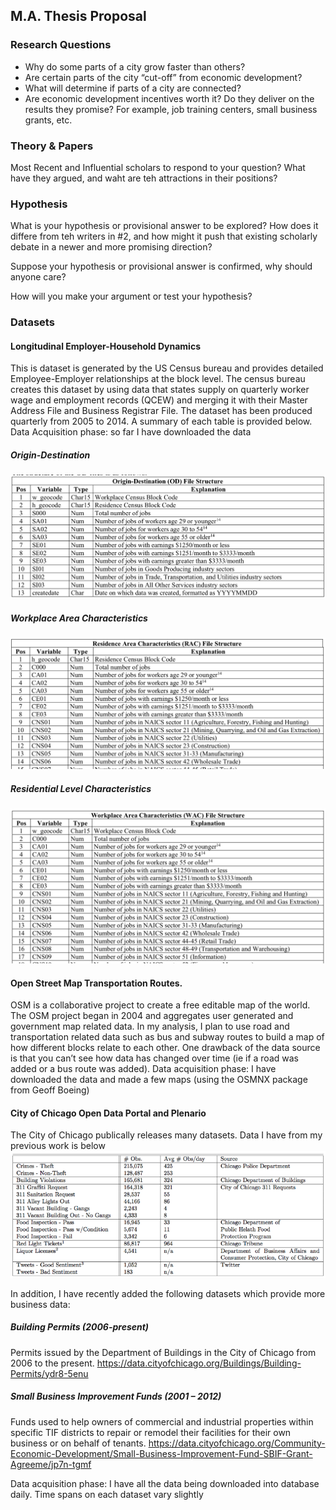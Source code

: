 ## M.A. Thesis Proposal

### Research Questions
- Why do some parts of a city grow faster than others?
- Are certain parts of the city “cut-off” from economic development?
- What will determine if parts of a city are connected?
- Are economic development incentives worth it?  Do they deliver on the results they promise?  For example, job training centers, small business grants, etc.


### Theory & Papers

Most Recent and Influential scholars to respond to your question?  What have they argued, and waht are teh attractions in their positions?

### Hypothesis

What is your hypothesis or provisional answer to be explored?  How does it differe from teh writers in #2, and how might it push that existing scholarly debate in a newer and more promising direction?

Suppose your hypothesis or provisional answer is confirmed, why should anyone care?

How will you make your argument or test your hypothesis?


### Datasets
#### Longitudinal Employer-Household Dynamics
This is dataset is generated by the US Census bureau and provides detailed Employee-Employer relationships at the block level.  The census bureau creates this dataset by using data that states supply on quarterly worker wage and employment records (QCEW) and merging it with their Master Address File and Business Registrar File. The dataset has been produced quarterly from 2005 to 2014.  A summary of each table is provided below.
Data Acquisition phase: so far I have downloaded the data

##### Origin-Destination 
![](img/img1.png)

##### Workplace Area Characteristics
![](img/img2.png)

##### Residential Level Characteristics
![](img/img3.png)


#### Open Street Map Transportation Routes.  
OSM is a collaborative project to create a free editable map of the world.  The OSM project began in 2004 and aggregates user generated and government map related data. In my analysis, I plan to use road and transportation related data such as bus and subway routes to build a map of how different blocks relate to each other.  One drawback of the data source is that you can’t see how data has changed over time (ie if a road was added or a bus route was added).
Data acquisition phase: I have downloaded the data and made a few maps (using the OSMNX package from Geoff Boeing)

#### City of Chicago Open Data Portal and Plenario
The City of Chicago publically releases many datasets.  Data I have from my previous work is below
![](img/img4.png)

In addition, I have recently added the following datasets which provide more business data:

##### Building Permits (2006-present)
Permits issued by the Department of Buildings in the City of Chicago from 2006 to the present.
https://data.cityofchicago.org/Buildings/Building-Permits/ydr8-5enu

##### Small Business Improvement Funds (2001 – 2012)
Funds used to help owners of commercial and industrial properties within specific TIF districts to repair or remodel their facilities for their own business or on behalf of tenants.
https://data.cityofchicago.org/Community-Economic-Development/Small-Business-Improvement-Fund-SBIF-Grant-Agreeme/jp7n-tgmf

Data acquisition phase: I have all the data being downloaded into database daily.  Time spans on each dataset vary slightly

###


